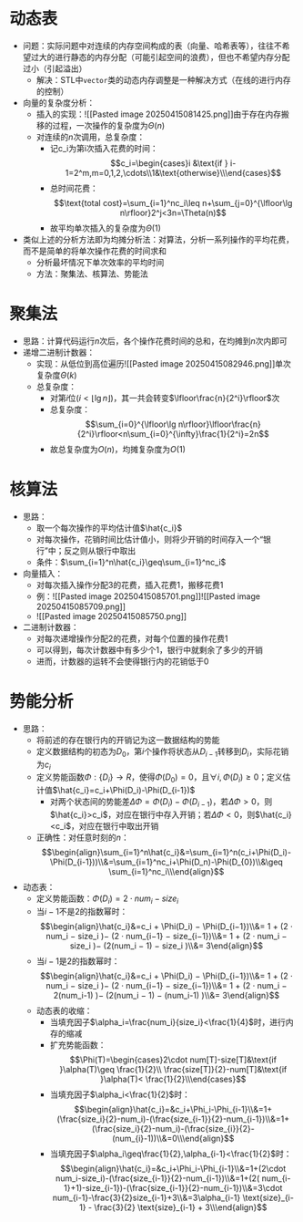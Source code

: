 # 动态表
- 问题：实际问题中对连续的内存空间构成的表（向量、哈希表等），往往不希望过大的进行静态的内存分配（可能引起空间的浪费），但也不希望内存分配过小（引起溢出）
	- 解决：STL中`vector`类的动态内存调整是一种解决方式（在线的进行内存的控制）
- 向量的复杂度分析：
	- 插入的实现：![[Pasted image 20250415081425.png]]由于存在内存搬移的过程，一次操作的复杂度为$\Theta(n)$
	- 对连续的$n$次调用，总复杂度：
		- 记c_i为第i次插入花费的时间：$$c_i=\begin{cases}i &\text{if } i-1=2^m,m=0,1,2,\cdots\\1&\text{otherwise}\\\end{cases}$$
		- 总时间花费：$$\text{total cost}=\sum_{i=1}^nc_i\leq n+\sum_{j=0}^{\lfloor\lg n\rfloor}2^j<3n=\Theta(n)$$
		- 故平均单次插入的复杂度为$\Theta(1)$
- 类似上述的分析方法即为均摊分析法：对算法，分析一系列操作的平均花费，而不是简单的将单次操作花费的时间求和
	- 分析最坏情况下单次效率的平均时间
	- 方法：聚集法、核算法、势能法
# 聚集法
- 思路：计算代码运行$n$次后，各个操作花费时间的总和，在均摊到$n$次内即可
- 递增二进制计数器：
	- 实现：从低位到高位遍历![[Pasted image 20250415082946.png]]单次复杂度$\Theta(k)$
	- 总复杂度：
		- 对第$i$位$(i<\lfloor\lg n\rfloor)$，其一共会转变$\lfloor\frac{n}{2^i}\rfloor$次
		- 总复杂度：$$\sum_{i=0}^{\lfloor\lg n\rfloor}\lfloor\frac{n}{2^i}\rfloor<n\sum_{i=0}^{\infty}\frac{1}{2^i}=2n$$
		- 故总复杂度为$O(n)$，均摊复杂度为$O(1)$
# 核算法
- 思路：
	- 取一个每次操作的平均估计值$\hat{c_i}$
	- 对每次操作，花销时间比估计值小，则将少开销的时间存入一个“银行”中；反之则从银行中取出
	- 条件：$\sum_{i=1}^n\hat{c_i}\geq\sum_{i=1}^nc_i$
- 向量插入：
	- 对每次插入操作分配3的花费，插入花费1，搬移花费1
	- 例：![[Pasted image 20250415085701.png]]![[Pasted image 20250415085709.png]]
	- ![[Pasted image 20250415085750.png]]
- 二进制计数器：
	- 对每次递增操作分配2的花费，对每个位置的操作花费1
	- 可以得到，每次计数器中有多少个1，银行中就剩余了多少的开销
	- 进而，计数器的运转不会使得银行内的花销低于0
# 势能分析
- 思路：
	- 将前述的存在银行内的开销记为这一数据结构的势能
	- 定义数据结构的初态为$D_0$，第$i$个操作将状态从$D_{i-1}$转移到$D_i$，实际花销为$c_i$
	- 定义势能函数$\Phi:\{D_i\}\rightarrow R$，使得$\Phi(D_0)=0$，且$\forall i,\Phi(D_i)\geq 0$；定义估计值$\hat{c_i}=c_i+\Phi(D_i)-\Phi(D_{i-1})$
		- 对两个状态间的势能差$\Delta\Phi=\Phi(D_i)-\Phi(D_{i-1})$，若$\Delta\Phi>0$，则$\hat{c_i}>c_i$，对应在银行中存入开销；若$\Delta\Phi<0$，则$\hat{c_i}<c_i$，对应在银行中取出开销
	- 正确性：对任意时刻的$n$：$$\begin{align}\sum_{i=1}^n\hat{c_i}&=\sum_{i=1}^n(c_i+\Phi(D_i)-\Phi(D_{i-1}))\\&=\sum_{i=1}^nc_i+\Phi(D_n)-\Phi(D_{0})\\&\geq \sum_{i=1}^nc_i\\\end{align}$$
- 动态表：
	- 定义势能函数：$\Phi(D_i)=2\cdot num_i-size_i$
	- 当$i-1$不是$2$的指数幂时：$$\begin{align}\hat{c_i}&=c_i + \Phi(D_i) − \Phi(D_{i−1})\\&= 1 + (2 · num_i − size_i )− (2 · num_{i−1} − size_{i−1})\\&= 1 + (2 · num_i − size_i )− (2(num_i − 1) − size_i )\\&= 3\end{align}$$
	- 当$i-1$是$2$的指数幂时：$$\begin{align}\hat{c_i}&=c_i + \Phi(D_i) − \Phi(D_{i−1})\\&= 1 + (2 · num_i − size_i )− (2 · num_{i−1} − size_{i−1})\\&= 1 + (2 · num_i − 2(num_i-1) )− (2(num_i − 1) − (num_i-1) )\\&= 3\end{align}$$
	- 动态表的收缩：
		- 当填充因子$\alpha_i=\frac{num_i}{size_i}<\frac{1}{4}$时，进行内存的缩减
		- 扩充势能函数：$$\Phi(T)=\begin{cases}2\cdot num[T]-size[T]&\text{if }\alpha(T)\geq \frac{1}{2}\\ \frac{size[T]}{2}-num[T]&\text{if }\alpha(T)< \frac{1}{2}\\\end{cases}$$
		- 当填充因子$\alpha_i<\frac{1}{2}$时：$$\begin{align}\hat{c_i}=&c_i+\Phi_i-\Phi_{i-1}\\&=1+(\frac{size_i}{2}-num_i)-(\frac{size_{i-1}}{2}-num_{i-1})\\&=1+(\frac{size_i}{2}-num_i)-(\frac{size_{i}}{2}-(num_{i}-1))\\&=0\\\end{align}$$
		- 当填充因子$\alpha_i\geq\frac{1}{2},\alpha_{i-1}<\frac{1}{2}$时：$$\begin{align}\hat{c_i}=&c_i+\Phi_i-\Phi_{i-1}\\&=1+(2\cdot num_i-size_i)-(\frac{size_{i-1}}{2}-num_{i-1})\\&=1+(2( num_{i-1}+1)-size_{i-1})-(\frac{size_{i-1}}{2}-num_{i-1})\\&=3\cdot num_{i-1}-\frac{3}{2}size_{i-1}+3\\&=3\alpha_{i-1} \text{size}_{i-1} - \frac{3}{2} \text{size}_{i-1} + 3\\\end{align}$$